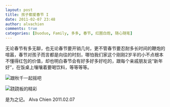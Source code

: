 ```yaml
---
layout: post
title: 孩子都爱春节 I
date: 2011-02-07 23:48
author: alvachien
comments: true
categories: [Duoduo, Family, 多多, 春节, 红圈白炮, 随心随笔]
---
```

无论春节有多无聊，也无论春节要开销几何，更不管春节要忍耐多长时间的鞭炮的喧嚣，春节对孩子而言都是向往的时刻，哪怕我们家这个刚刚2岁半的小不点根本不懂得红包的价值，却也明白春节会有好多好多好吃的，跟每个亲戚朋友说“新年好”，在饭桌上嚷嚷着要喝饮料，等等等等。

![跟秋千一起摇吧](http://farm6.static.flickr.com/5140/5424801779_ab84317e24_b.jpg)

![跷跷板的精彩](http://farm6.static.flickr.com/5055/5424802681_9e6bea726d_b.jpg)


是为之记。
Alva Chien
2011.02.07
